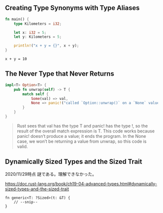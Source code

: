 
## Creating Type Synonyms with Type Aliases

```rust
fn main() {
    type Kilometers = i32;

    let x: i32 = 5;
    let y: Kilometers = 5;

    println!("x + y = {}", x + y);
}
```

```
x + y = 10
```

## The Never Type that Never Returns

```rust
impl<T> Option<T> {
    pub fn unwrap(self) -> T {
        match self {
            Some(val) => val,
            None => panic!("called `Option::unwrap()` on a `None` value"),
        }
    }
}
```

> Rust sees that val has the type T and panic! has the type !, so the result of the overall match expression is T. This code works because panic! doesn’t produce a value; it ends the program. In the None case, we won’t be returning a value from unwrap, so this code is valid.

## Dynamically Sized Types and the Sized Trait

2020/11/29時点 謎である。理解できなかった。

https://doc.rust-lang.org/book/ch19-04-advanced-types.html#dynamically-sized-types-and-the-sized-trait

```
fn generic<T: ?Sized>(t: &T) {
    // --snip--
}
```
